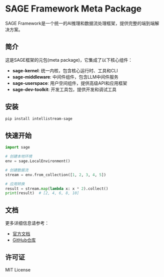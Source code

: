 # SAGE Framework Meta Package

SAGE Framework是一个统一的AI推理和数据流处理框架，提供完整的端到端解决方案。

## 简介

这是SAGE框架的元包(meta package)，它集成了以下核心组件：

- **sage-kernel**: 统一内核，包含核心运行时、工具和CLI
- **sage-middleware**: 中间件组件，包含LLM中间件服务
- **sage-userspace**: 用户空间组件，提供高级API和应用框架
- **sage-dev-toolkit**: 开发工具包，提供开发和调试工具

## 安装

```bash
pip install intellistream-sage
```

## 快速开始

```python
import sage

# 创建本地环境
env = sage.LocalEnvironment()

# 创建数据流
stream = env.from_collection([1, 2, 3, 4, 5])

# 应用转换
result = stream.map(lambda x: x * 2).collect()
print(result)  # [2, 4, 6, 8, 10]
```

## 文档

更多详细信息请参考：
- [官方文档](https://intellistream.github.io/SAGE-Pub/)
- [GitHub仓库](https://github.com/intellistream/SAGE)

## 许可证

MIT License
